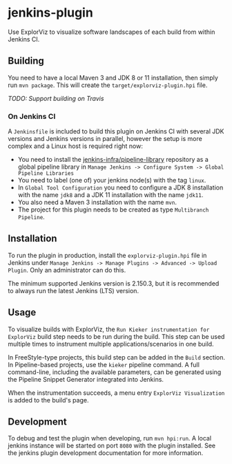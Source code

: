 # jenkins-plugin

Use ExplorViz to visualize software landscapes of each build from within Jenkins CI.

## Building

You need to have a local Maven 3 and JDK 8 or 11 installation, then simply run `mvn package`.
This will create the `target/explorviz-plugin.hpi` file.

*TODO: Support building on Travis*

### On Jenkins CI

A `Jenkinsfile` is included to build this plugin on Jenkins CI with several JDK versions and Jenkins versions in
parallel, however the setup is more complex and a Linux host is required right now:

* You need to install the [jenkins-infra/pipeline-library](https://github.com/jenkins-infra/pipeline-library)
  repository as a global pipeline library in `Manage Jenkins -> Configure System -> Global Pipeline Libraries`
* You need to label (one of) your jenkins node(s) with the tag `linux`.
* In `Global Tool Configuration` you need to configure a JDK 8 installation with the name `jdk8` and a
  JDK 11 installation with the name `jdk11`.
* You also need a Maven 3 installation with the name `mvn`.
* The project for this plugin needs to be created as type `Multibranch Pipeline`.

## Installation

To run the plugin in production, install the `explorviz-plugin.hpi` file in Jenkins under
`Manage Jenkins -> Manage Plugins -> Advanced -> Upload Plugin`. Only an administrator can do this.

The minimum supported Jenkins version is 2.150.3, but it is recommended to always run the latest Jenkins (LTS) version.

## Usage

To visualize builds with ExplorViz, the `Run Kieker instrumentation for ExplorViz` build step needs to be run during the build.
This step can be used multiple times to instrument multiple applications/scenarios in one build.

In FreeStyle-type projects, this build step can be added in the `Build` section.
In Pipeline-based projects, use the `kieker` pipeline command. A full command-line, including the available parameters,
can be generated using the Pipeline Snippet Generator integrated into Jenkins.

When the instrumentation succeeds, a menu entry `ExplorViz Visualization` is added to the build's page.

## Development

To debug and test the plugin when developing, run `mvn hpi:run`.
A local jenkins instance will be started on port `8080` with the plugin installed.
See the jenkins plugin development documentation for more information.
